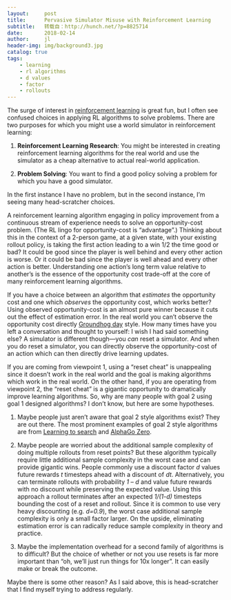```yaml
---
layout:     post
title:      Pervasive Simulator Misuse with Reinforcement Learning
subtitle:   转载自：http://hunch.net/?p=8825714
date:       2018-02-14
author:     jl
header-img: img/background3.jpg
catalog: true
tags:
    - learning
    - rl algorithms
    - d values
    - factor
    - rollouts
---
```


The surge of interest in [reinforcement learning](https://en.wikipedia.org/wiki/Reinforcement_learning) is great fun, but I often see confused choices in applying RL algorithms to solve problems. There are two purposes for which you might use a world simulator in reinforcement learning:

1. **Reinforcement Learning Research**: You might be interested in creating reinforcement learning algorithms for the real world and use the simulator as a cheap alternative to actual real-world application.

1. **Problem Solving**: You want to find a good policy solving a problem for which you have a good simulator. 


In the first instance I have no problem, but in the second instance, I’m seeing many head-scratcher choices.

A reinforcement learning algorithm engaging in policy improvement from a continuous stream of experience needs to solve an opportunity-cost problem. (The RL lingo for opportunity-cost is “advantage”.) Thinking about this in the context of a 2-person game, at a given state, with your existing rollout policy, is taking the first action leading to a win 1/2 the time good or bad? It could be good since the player is well behind and every other action is worse. Or it could be bad since the player is well ahead and every other action is better. Understanding one action’s long term value relative to another’s is the essence of the opportunity cost trade-off at the core of many reinforcement learning algorithms. 

If you have a choice between an algorithm that *estimates* the opportunity cost and one which *observes* the opportunity cost, which works better? Using observed opportunity-cost is an almost pure winner because it cuts out the effect of estimation error. In the real world you can’t observe the opportunity cost directly [Groundhog day](https://en.wikipedia.org/wiki/Groundhog_Day_(film)) style. How many times have you left a conversation and thought to yourself: I wish I had said something else? A simulator is different though—you *can* reset a simulator. And when you do reset a simulator, you can directly observe the opportunity-cost of an action which can then directly drive learning updates. 

If you are coming from viewpoint 1, using a “reset cheat” is unappealing since it doesn’t work in the real world and the goal is making algorithms which work in the real world. On the other hand, if you are operating from viewpoint 2, the “reset cheat” is a gigantic opportunity to dramatically improve learning algorithms. So, why are many people with goal 2 using goal 1 designed algorithms? I don’t know, but here are some hypotheses.

1. Maybe people just aren’t aware that goal 2 style algorithms exist? They are out there. The most prominent examples of goal 2 style algorithms are from [Learning to search](http://hunch.net/~l2s) and [AlphaGo Zero](https://deepmind.com/blog/alphago-zero-learning-scratch).

1. Maybe people are worried about the additional sample complexity of doing multiple rollouts from reset points? But these algorithm typically require little additional sample complexity in the worst case and can provide gigantic wins. People commonly use a discount factor *d* values future rewards *t* timesteps ahead with a discount of *dt*. Alternatively, you can terminate rollouts with probability *1 – d* and value future rewards with no discount while preserving the expected value. Using this approach a rollout terminates after an expected *1/(1-d)* timesteps bounding the cost of a reset and rollout. Since it is common to use very heavy discounting (e.g. *d=0.9*), the worst case additional sample complexity is only a small factor larger. On the upside, eliminating estimation error is can radically reduce sample complexity in theory and practice. 

1. Maybe the implementation overhead for a second family of algorithms is to difficult? But the choice of whether or not you use resets is far more important than “oh, we’ll just run things for 10x longer”. It can easily make or break the outcome.


Maybe there is some other reason? As I said above, this is head-scratcher that I find myself trying to address regularly. 
